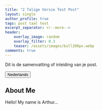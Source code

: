 ```yaml
---
title: "2 Talige Versie Test Post"
layout: single
author_profile: true
tags: post taal test
excerpt_separator: <!--more-->
header:
    overlay_image: random
    overlay_filter: 0.3
    teaser: /assets/images/bull200px.webp
comments: true
---
```


Dit is de samenvatting of inleiding van je post.
<!--more-->

<div class="lang-switcher">
  <button id="lang-toggle" onclick="toggleLang()">Nederlands</button>
</div>

<div class="lang-content lang-en">
  <h2>About Me</h2>
  <p>Hello! My name is Arthur...</p>
</div>

<div class="lang-content lang-nl" style="display:none;">
  <h2>Over mij</h2>
  <p>Hallo! Mijn naam is Arthur...</p>
</div>

<script>
let currentLang = 'en';
function toggleLang() {
  if (currentLang === 'en') {
    document.querySelector('.lang-en').style.display = 'none';
    document.querySelector('.lang-nl').style.display = 'block';
    document.getElementById('lang-toggle').textContent = 'English';
    currentLang = 'nl';
  } else {
    document.querySelector('.lang-en').style.display = 'block';
    document.querySelector('.lang-nl').style.display = 'none';
    document.getElementById('lang-toggle').textContent = 'Nederlands';
    currentLang = 'en';
  }
}
</script>